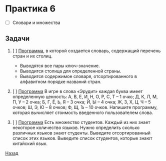 # Практика 6
- [ ] Словари и множества

## Задачи
1. [ ] [Программа](task1.py), в которой создается словарь, содержащий перечень стран и их столиц.
    - Выводятся все пары ключ-значение.
    - Выводится столица для определенной страны.
    - Выводится содержимое словаря, отсортированного в алфавитном порядке названий стран.

2. [ ] [Программа](task2.py) В игре в слова «Эрудит» каждая буква имеет определенную ценность:
А, В, Е, И, Н, О, Р, С, Т – 1 очко;
Д, К, Л, М, П, У – 2 очка;
Б, Г, Ё, Ь, Я – 3 очка;
Й, Ы – 4 очка;
Ж, З, Х, Ц, Ч – 5 очков;
Ш, Э, Ю – 8 очков;
Ф, Щ, Ъ – 10 очков.
Напишите программу, которая вычисляет стоимость введенного пользователем слова.

3. [ ] [Программа](task3.py)
Есть множество студентов. Каждый из них знает некоторое количество языков. Нужно определить сколько различных языков знают студенты. Выведите отсортированный список этих языков. Выведите список студентов, которые знают китайский язык.

[Назад](https://github.com/Far4Ru/python_labs_2023)